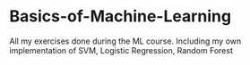 # Basics-of-Machine-Learning
All my exercises done during the ML course. Including my own implementation of SVM, Logistic Regression, Random Forest

